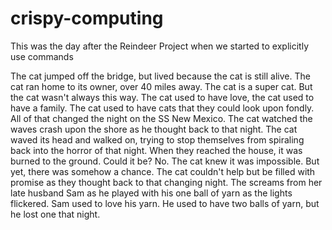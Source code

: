 # crispy-computing
This was the day after the Reindeer Project when we started to explicitly use commands

The cat jumped off the bridge, but lived because the cat is still alive. The cat ran home to its owner, over 40 miles away. The cat is a super cat. But the cat wasn't always this way. The cat used to have love, the cat used to have a family. The cat used to have cats that they could look upon fondly. All of that changed the night on the SS New Mexico.
The cat watched the waves crash upon the shore as he thought back to that night. The cat waved its head and walked on, trying to stop themselves from spiraling back into the horror of that night. When they reached the house, it was burned to the ground. 
Could it be? No. The cat knew it was impossible. But yet, there was somehow a chance. The cat couldn't help but be filled with promise as they thought back to that changing night. The screams from her late husband Sam as he played with his one ball of yarn as the lights flickered. Sam used to love his yarn. He used to have two balls of yarn, but he lost one that night. 
